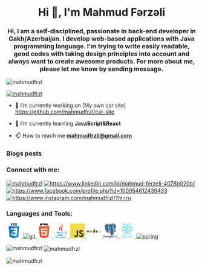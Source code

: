 <h1 align="center">Hi 👋, I'm Mahmud Fərzəli</h1>
<h3 align="center">Hi, I am a self-disciplined, passionate in back-end developer in Gakh/Azerbaijan. I develop web-based applications with Java programming language. I'm trying to write easily readable, good codes with taking design principles into account and always want to create awesome products. For more about me, please let me know by sending message.</h3>

<p align="left"> <img src="https://komarev.com/ghpvc/?username=mahmudfrzl&label=Profile%20views&color=0e75b6&style=flat" alt="mahmudfrzl" /> </p>

<p align="left"> <a href="https://github.com/ryo-ma/github-profile-trophy"><img src="https://github-profile-trophy.vercel.app/?username=mahmudfrzl" alt="mahmudfrzl" /></a> </p>

- 🔭 I’m currently working on [My own car site] https://github.com/mahmudfrzl/car-site

- 🌱 I’m currently learning **JavaScript&React**

- 📫 How to reach me **mahmudfrzli@gmail.com**

### Blogs posts
<!-- BLOG-POST-LIST:START -->
<!-- BLOG-POST-LIST:END -->

<h3 align="left">Connect with me:</h3>
<p align="left">
<a href="https://dev.to/mahmudfrzl" target="blank"><img align="center" src="https://cdn.jsdelivr.net/npm/simple-icons@3.0.1/icons/dev-dot-to.svg" alt="mahmudfrzl" height="30" width="40" /></a>
<a href="https://linkedin.com/in/https://www.linkedin.com/in/mahmud-ferzeli-4078b020b/" target="blank"><img align="center" src="https://raw.githubusercontent.com/rahuldkjain/github-profile-readme-generator/master/src/images/icons/Social/linked-in-alt.svg" alt="https://www.linkedin.com/in/mahmud-ferzeli-4078b020b/" height="30" width="40" /></a>
<a href="https://fb.com/https://www.facebook.com/profile.php?id=100054612439433" target="blank"><img align="center" src="https://raw.githubusercontent.com/rahuldkjain/github-profile-readme-generator/master/src/images/icons/Social/facebook.svg" alt="https://www.facebook.com/profile.php?id=100054612439433" height="30" width="40" /></a>
<a href="https://instagram.com/https://www.instagram.com/mahmudfrzl/?hl=ru" target="blank"><img align="center" src="https://raw.githubusercontent.com/rahuldkjain/github-profile-readme-generator/master/src/images/icons/Social/instagram.svg" alt="https://www.instagram.com/mahmudfrzl/?hl=ru" height="30" width="40" /></a>
</p>

<h3 align="left">Languages and Tools:</h3>
<p align="left"> <a href="https://www.w3schools.com/css/" target="_blank"> <img src="https://raw.githubusercontent.com/devicons/devicon/master/icons/css3/css3-original-wordmark.svg" alt="css3" width="40" height="40"/> </a> <a href="https://git-scm.com/" target="_blank"> <img src="https://www.vectorlogo.zone/logos/git-scm/git-scm-icon.svg" alt="git" width="40" height="40"/> </a> <a href="https://www.w3.org/html/" target="_blank"> <img src="https://raw.githubusercontent.com/devicons/devicon/master/icons/html5/html5-original-wordmark.svg" alt="html5" width="40" height="40"/> </a> <a href="https://www.java.com" target="_blank"> <img src="https://raw.githubusercontent.com/devicons/devicon/master/icons/java/java-original.svg" alt="java" width="40" height="40"/> </a> <a href="https://developer.mozilla.org/en-US/docs/Web/JavaScript" target="_blank"> <img src="https://raw.githubusercontent.com/devicons/devicon/master/icons/javascript/javascript-original.svg" alt="javascript" width="40" height="40"/> </a> <a href="https://nodejs.org" target="_blank"> <img src="https://raw.githubusercontent.com/devicons/devicon/master/icons/nodejs/nodejs-original-wordmark.svg" alt="nodejs" width="40" height="40"/> </a> <a href="https://www.postgresql.org" target="_blank"> <img src="https://raw.githubusercontent.com/devicons/devicon/master/icons/postgresql/postgresql-original-wordmark.svg" alt="postgresql" width="40" height="40"/> </a> <a href="https://reactjs.org/" target="_blank"> <img src="https://raw.githubusercontent.com/devicons/devicon/master/icons/react/react-original-wordmark.svg" alt="react" width="40" height="40"/> </a> <a href="https://spring.io/" target="_blank"> <img src="https://www.vectorlogo.zone/logos/springio/springio-icon.svg" alt="spring" width="40" height="40"/> </a> </p>

<p><img align="left" src="https://github-readme-stats.vercel.app/api/top-langs?username=mahmudfrzl&show_icons=true&theme=tokyonight&locale=en&layout=compact" alt="mahmudfrzl" /></p>

<p>&nbsp;<img align="center" src="https://github-readme-stats.vercel.app/api?username=mahmudfrzl&show_icons=true&theme=tokyonight&locale=en" alt="mahmudfrzl" /></p>

<p><img align="center" src="https://github-readme-streak-stats.herokuapp.com/?user=mahmudfrzl&theme=tokyonight" alt="mahmudfrzl" /></p>
